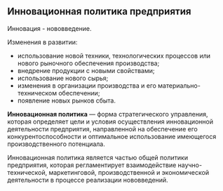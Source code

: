 Инновационная политика предприятия
---

Инновация - нововведение.

Изменения в развитии:
- использование новой техники, технологических процессов или нового рыночного обеспечения производства;
- внедрение продукции с новыми свойствами;
- использование нового сырья;
- изменения в организации производства и его материально-техническом обеспечении;
- появление новых рынков сбыта.

**Инновационная политика** — форма стратегического управления, которая определяет цели и условия осуществления инновационной деятельности предприятия, направленной на обеспечение его конкурентоспособности и оптимальное использование имеющегося производственного потенциала.

Инновационная политика является частью общей политики предприятия, которая регламентирует взаимодействие научно-технической, маркетинговой, производственной и экономической деятельности в процессе реализации нововведений.

